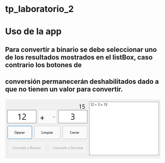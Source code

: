 # tp_laboratorio_2 

# Uso de la app
## Para convertir a binario se debe seleccionar uno de los resultados mostrados en el listBox, caso contrario los botones de
## conversión permanecerán deshabilitados dado a que no tienen un valor para convertir.
![alt text](https://github.com/MatiLedesma/tp_laboratorio_2/blob/Master/RecuperatoriosTP/TP1/captureReadme.png)